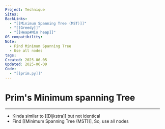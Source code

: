 ```yaml
---
Project: Technique
Sites: 
BackLinks:
  - "[[Minimum Spanning Tree (MST)]]"
  - "[[Greedy]]"
  - "[[Heap#Min heap]]"
OS compatibility: 
Note:
  - Find Minimum Spanning Tree
  - Use all nodes
tags: 
Created: 2025-06-05
Updated: 2025-06-09
Code:
  - "[[prim.py]]"
---
```

# Prim's Minimum spanning Tree
---
- Kinda similar to [[Dijkstra]] but not identical
- Find [[Minimum Spanning Tree (MST)]], So, use all nodes